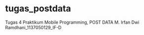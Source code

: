 # tugas_postdata
Tugas 4 Praktikum Mobile Programming, POST DATA M. Irfan Dwi Ramdhani_1137050129_IF-D
